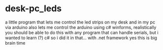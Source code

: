 # desk-pc_leds
a little program that lets me control the led strips on my desk and in my pc via arduino
also lets me control the arduino using c# winforms, realistically you should be able to do this with any program that can handle serials, but i wanted to learn (?) c# so i did it in that... with .net framework
yes this is big brain time
